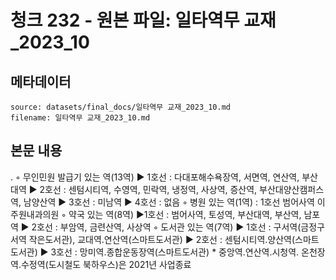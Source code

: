 # 청크 232 - 원본 파일: 일타역무 교재_2023_10

## 메타데이터

```
source: datasets/final_docs/일타역무 교재_2023_10.md
filename: 일타역무 교재_2023_10.md
```

## 본문 내용

. ◦ 무인민원 발급기 있는 역(13역)  ▶ 1호선 : 다대포해수욕장역, 서면역, 연산역, 부산대역  ▶ 2호선 : 센텀시티역, 수영역, 민락역, 냉정역, 사상역, 증산역, 부산대양산캠퍼스역, 남양산역  ▶ 3호선 : 미남역  ▶ 4호선 : 없음    ◦ 병원 있는 역(1역) : 1호선 범어사역 이주원내과의원    ◦ 약국 있는 역(8역)  ▶1호선 : 범어사역, 토성역, 부산대역, 부산역, 남포역  ▶ 2호선 : 부암역, 금련산역, 사상역    ◦ 도서관 있는 역(7역)  ▶ 1호선 : 구서역(금정구서역 작은도서관), 교대역․연산역(스마트도서관)  ▶ 2호선 : 센텀시티역․양산역(스마트도서관)  ▶ 3호선 : 망미역․종합운동장역(스마트도서관)  * 중앙역․연산역․시청역․ 온천장역․수정역(도시철도 북하우스)은 2021년 사업종료